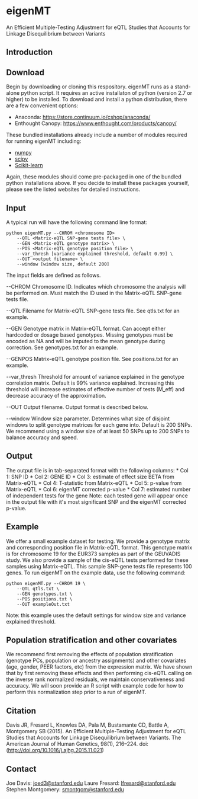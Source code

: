 # eigenMT
An Efficient Multiple-Testing Adjustment for eQTL Studies that Accounts for Linkage Disequilibrium between Variants

Introduction
------------


Download
------------
Begin by downloading or cloning this respository. eigenMT runs as a stand-alone python script. It requires an active installaton of python (version 2.7 or higher) to be installed. To download and install a python distribution, there are a few convenient options:
- Anaconda: https://store.continuum.io/cshop/anaconda/
- Enthought Canopy: https://www.enthought.com/products/canopy/

These bundled installations already include a number of modules required for running eigenMT including:
- [numpy](http://www.numpy.org/)
- [scipy](http://www.scipy.org/)
- [Scikit-learn](http://scikit-learn.org/stable/)

Again, these modules should come pre-packaged in one of the bundled python installations above. If you decide to install these packages yourself, please see the listed websites for detailed instructions.

Input
------------
A typical run will have the following command line format:
```
python eigenMT.py --CHROM <chromosome ID>
	--QTL <Matrix-eQTL SNP-gene tests file> \
	--GEN <Matrix-eQTL genotype matrix> \
	--POS <Matrix-eQTL genotype position file> \
	--var_thresh [variance explained threshold, default 0.99] \
	--OUT <output filename> \
	--window [window size, default 200]
```

The input fields are defined as follows.

--CHROM
Chromosome ID. Indicates which chromosome the analysis will be performed on.
Must match the ID used in the Matrix-eQTL SNP-gene tests file.

--QTL
Filename for Matrix-eQTL SNP-gene tests file.
See qtls.txt for an example.

--GEN
Genotype matrix in Matrix-eQTL format. Can accept either hardcoded or dosage based genotypes. 
Missing genotypes must be encoded as NA and will be imputed to the mean genotype during correction.
See genotypes.txt for an example.

--GENPOS
Matrix-eQTL genotype position file.
See positions.txt for an example.

--var_thresh
Threshold for amount of variance explained in the genotype correlation matrix. 
Default is 99% variance explained. Increasing this threshold will increase estimates of effective number of tests (M_eff) and decrease accuracy of the approximation. 

--OUT
Output filename. Output format is described below.

--window
Window size parameter. Determines what size of disjoint windows to split genotype matrices for each gene into.
Default is 200 SNPs. We recommend using a window size of at least 50 SNPs up to 200 SNPs to balance accuracy and speed.

Output
------------
The output file is in tab-separated format with the following columns:
	* Col 1: SNP ID
	* Col 2: GENE ID
	* Col 3: estimate of effect size BETA from Matrix-eQTL
	* Col 4: T-statistic from Matrix-eQTL
	* Col 5: p-value from Matrix-eQTL
	* Col 6: eigenMT corrected p-value
	* Col 7: estimated number of independent tests for the gene
Note: each tested gene will appear once in the output file with it's most significant SNP and the eigenMT corrected p-value.


Example
------------
We offer a small example dataset for testing. We provide a genotype matrix and corresponding position file in Matrix-eQTL format. This genotype matrix is for chromosome 19 for the EUR373 samples as part of the GEUVADIS study. We also provide a sample of the cis-eQTL tests performed for these samples using Matrix-eQTL. This sample SNP-gene tests file represents 100 genes. To run eigenMT on the example data, use the following command:
```
python eigenMT.py --CHROM 19 \
	--QTL qtls.txt \
	--GEN genotypes.txt \
	--POS positions.txt \
	--OUT exampleOut.txt
```
Note: this example uses the default settings for window size and variance explained threshold.


Population stratification and other covariates
------------
We recommend first removing the effects of population stratification (genotype PCs, population or ancestry assignments) and other covariates (age, gender, PEER factors, etc) from the expression matrix. We have shown that by first removing these effects and then performing cis-eQTL calling on the inverse rank normalized residuals, we maintain conservativeness and accuracy. We will soon provide an R script with example code for how to perform this normalization step prior to a run of eigenMT. 


Citation
------------
Davis JR, Fresard L, Knowles DA, Pala M, Bustamante CD, Battle A, Montgomery SB (2015). An Efficient Multiple-Testing Adjustment for eQTL Studies that Accounts for Linkage Disequilibrium between Variants. The American Journal of Human Genetics, 98(1), 216–224. doi: (http://doi.org/10.1016/j.ajhg.2015.11.021)

Contact
------------
Joe Davis: joed3@stanford.edu
Laure Fresard: lfresard@stanford.edu
Stephen Montgomery: smontgom@stanford.edu
